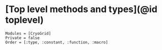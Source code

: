 # [Top level methods and types](@id toplevel)

```@autodocs
Modules = [CryoGrid]
Private = false
Order = [:type, :constant, :function, :macro]
```
